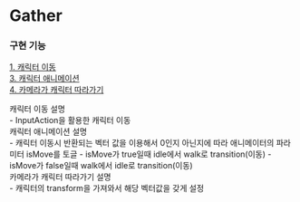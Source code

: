 # Gather

### 구현 기능
[1. 캐릭터 이동](#characterMove)  
[3. 캐릭터 애니메이션](#characterAni)  
[4. 카메라가 캐릭터 따라가기](#cameraFollow)  


<div id="installation">캐릭터 이동 설명</div>
- InputAction을 활용한 캐릭터 이동
<div id="characterAni">캐릭터 애니메이션 설명</div>
- 캐릭터 이동시 반환되는 벡터 값을 이용해서 0인지 아닌지에 따라 애니메이터의 파라미터 isMove를 토글
- isMove가 true일때 idle에서 walk로 transition(이동)
- isMove가 false일때 walk에서 idle로 transition(이동)
<div id="cameraFollow">카메라가 캐릭터 따라가기 설명</div>
- 캐릭터의 transform을 가져와서 해당 벡터값을 갖게 설정
